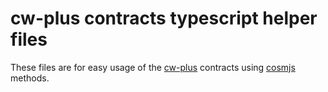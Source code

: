 # cw-plus contracts typescript helper files

These files are for easy usage of the [cw-plus](https://github.com/CosmWasm/cw-plus) contracts using [cosmjs](https://github.com/cosmos/cosmjs/) methods.